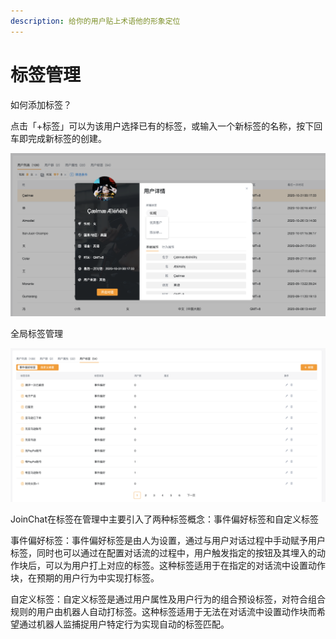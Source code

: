 ```yaml
---
description: 给你的用户贴上术语他的形象定位
---
```


# 标签管理

如何添加标签？

点击「+标签」可以为该用户选择已有的标签，或输入一个新标签的名称，按下回车即完成新标签的创建。

![&#x793A;&#x4F8B;](../.gitbook/assets/image%20%28193%29.png)

全局标签管理

![&#x6807;&#x7B7E;&#x5217;&#x8868;](../.gitbook/assets/image%20%28223%29.png)

JoinChat在标签在管理中主要引入了两种标签概念：事件偏好标签和自定义标签

事件偏好标签：事件偏好标签是由人为设置，通过与用户对话过程中手动赋予用户标签，同时也可以通过在配置对话流的过程中，用户触发指定的按钮及其埋入的动作块后，可以为用户打上对应的标签。这种标签适用于在指定的对话流中设置动作块，在预期的用户行为中实现打标签。

自定义标签：自定义标签是通过用户属性及用户行为的组合预设标签，对符合组合规则的用户由机器人自动打标签。这种标签适用于无法在对话流中设置动作块而希望通过机器人监捕捉用户特定行为实现自动的标签匹配。


